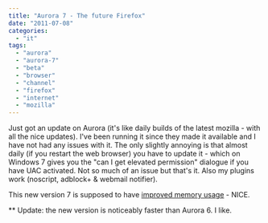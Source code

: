 ```yaml
---
title: "Aurora 7 - The future Firefox"
date: "2011-07-08"
categories: 
  - "it"
tags: 
  - "aurora"
  - "aurora-7"
  - "beta"
  - "browser"
  - "channel"
  - "firefox"
  - "internet"
  - "mozilla"
---
```


Just got an update on Aurora (it's like daily builds of the latest mozilla - with all the nice updates). I've been running it since they made it available and I have not had any issues with it. The only slightly annoying is that almost daily (if you restart the web browser) you have to update it - which on Windows 7 gives you the "can I get elevated permission" dialogue if you have UAC activated. Not so much of an issue but that's it. Also my plugins work (noscript, adblock+ & webmail notifier).

This new version 7 is supposed to have [improved memory usage](http://hacks.mozilla.org/2011/07/aurora7/ "release notes!") - NICE.

\*\* Update: the new version is noticeably faster than Aurora 6. I like.
